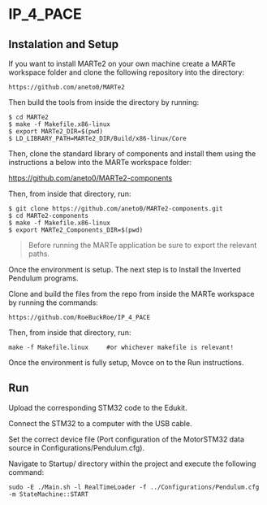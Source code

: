 # IP_4_PACE

## Instalation and Setup

If you want to install MARTe2 on your own machine create a MARTe workspace folder and clone the following repository into the directory:

```
https://github.com/aneto0/MARTe2
```

Then build the tools from inside the directory by running:

```
$ cd MARTe2
$ make -f Makefile.x86-linux
$ export MARTe2_DIR=$(pwd)
$ LD_LIBRARY_PATH=MARTe2_DIR/Build/x86-linux/Core
```

Then, clone the standard library of components and install them using the instructions a below into the MARTe workspace folder:

https://github.com/aneto0/MARTe2-components 

Then, from inside that directory, run:

```
$ git clone https://github.com/aneto0/MARTe2-components.git
$ cd MARTe2-components
$ make -f Makefile.x86-linux
$ export MARTe2_Components_DIR=$(pwd)
```

> Before running the MARTe application be sure to export the relevant paths.

Once the environment is setup. The next step is to Install the Inverted Pendulum programs. 

Clone and build the files from the repo from inside the MARTe workspace by running the commands:

```
https://github.com/RoeBuckRoe/IP_4_PACE
```

Then, from inside that directory, run:

```
make -f Makefile.linux     #or whichever makefile is relevant!
```

Once the environment is fully setup, Movce on to the Run instructions.

## Run

Upload the corresponding STM32 code to the Edukit.

Connect the STM32 to a computer with the USB cable.

Set the correct device file (Port configuration of the MotorSTM32 data source in Configurations/Pendulum.cfg).

Navigate to Startup/ directory within the project and execute the following command:

```
sudo -E ./Main.sh -l RealTimeLoader -f ../Configurations/Pendulum.cfg -m StateMachine::START
```